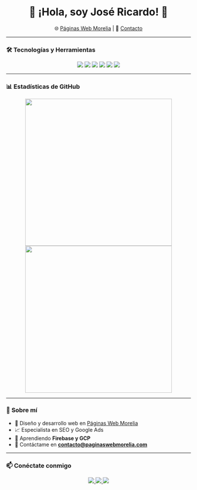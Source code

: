 <h1 align="center">👋 ¡Hola, soy José Ricardo! 🚀</h1>

<p align="center">
  🌐 <a href="https://paginaswebmorelia.com">Páginas Web Morelia</a> | 💼 <a href="mailto:contacto@paginaswebmorelia.com">Contacto</a>  
</p>

---

### 🛠 **Tecnologías y Herramientas**
<p align="center">
  <img src="https://img.shields.io/badge/Firebase-FFCA28?style=for-the-badge&logo=firebase&logoColor=white" />
  <img src="https://img.shields.io/badge/Google%20Cloud-4285F4?style=for-the-badge&logo=google-cloud&logoColor=white" />
  <img src="https://img.shields.io/badge/React-61DAFB?style=for-the-badge&logo=react&logoColor=black" />
  <img src="https://img.shields.io/badge/Node.js-339933?style=for-the-badge&logo=node.js&logoColor=white" />
  <img src="https://img.shields.io/badge/WordPress-21759B?style=for-the-badge&logo=wordpress&logoColor=white" />
  <img src="https://img.shields.io/badge/Elementor-92003B?style=for-the-badge&logo=elementor&logoColor=white" />
</p>

---

### 📊 **Estadísticas de GitHub**
<p align="center">
  <img src="https://github-readme-stats.vercel.app/api?username=TuUsuarioGitHub&show_icons=true&theme=radical" width="400px" />
  <img src="https://github-readme-streak-stats.herokuapp.com/?user=TuUsuarioGitHub&theme=radical" width="400px" />
</p>

---

### 🚀 **Sobre mí**
- 🎨 Diseño y desarrollo web en [Páginas Web Morelia](https://paginaswebmorelia.com)
- 📈 Especialista en SEO y Google Ads
- 🌱 Aprendiendo **Firebase y GCP**
- 📩 Contáctame en **contacto@paginaswebmorelia.com**

---

### 📫 **Conéctate conmigo**
<p align="center">
  <a href="https://linkedin.com/in/TuPerfil" target="_blank">
    <img src="https://img.shields.io/badge/LinkedIn-0A66C2?style=for-the-badge&logo=linkedin&logoColor=white" />
  </a>
  <a href="https://twitter.com/TuUsuario" target="_blank">
    <img src="https://img.shields.io/badge/Twitter-1DA1F2?style=for-the-badge&logo=twitter&logoColor=white" />
  </a>
  <a href="mailto:contacto@paginaswebmorelia.com">
    <img src="https://img.shields.io/badge/Email-D14836?style=for-the-badge&logo=gmail&logoColor=white" />
  </a>
</p>
